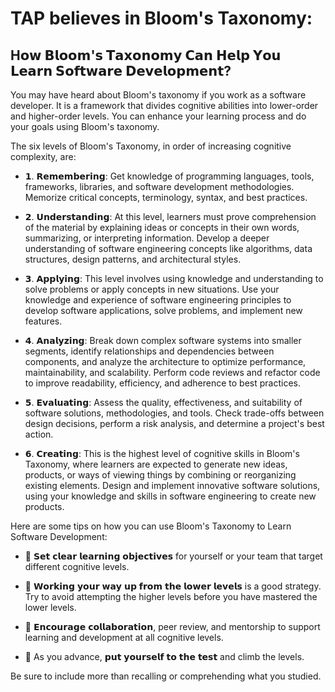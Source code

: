 # TAP believes in Bloom's Taxonomy:

## H𝗼𝘄 𝗕𝗹𝗼𝗼𝗺'𝘀 𝗧𝗮𝘅𝗼𝗻𝗼𝗺𝘆 𝗖𝗮𝗻 𝗛𝗲𝗹𝗽 𝗬𝗼𝘂 𝗟𝗲𝗮𝗿𝗻 𝗦𝗼𝗳𝘁𝘄𝗮𝗿𝗲 𝗗𝗲𝘃𝗲𝗹𝗼𝗽𝗺𝗲𝗻𝘁?

You may have heard about Bloom's taxonomy if you work as a software developer. It is a framework that divides cognitive abilities into lower-order and higher-order levels. You can enhance your learning process and do your goals using Bloom's taxonomy.

The six levels of Bloom's Taxonomy, in order of increasing cognitive complexity, are:

- 𝟭. 𝗥𝗲𝗺𝗲𝗺𝗯𝗲𝗿𝗶𝗻𝗴: Get knowledge of programming languages, tools, frameworks, libraries, and software development methodologies. Memorize critical concepts, terminology, syntax, and best practices.

- 𝟮. 𝗨𝗻𝗱𝗲𝗿𝘀𝘁𝗮𝗻𝗱𝗶𝗻𝗴: At this level, learners must prove comprehension of the material by explaining ideas or concepts in their own words, summarizing, or interpreting information. Develop a deeper understanding of software engineering concepts like algorithms, data structures, design patterns, and architectural styles.

- 𝟯. 𝗔𝗽𝗽𝗹𝘆𝗶𝗻𝗴: This level involves using knowledge and understanding to solve problems or apply concepts in new situations. Use your knowledge and experience of software engineering principles to develop software applications, solve problems, and implement new features.

- 𝟰. 𝗔𝗻𝗮𝗹𝘆𝘇𝗶𝗻𝗴: Break down complex software systems into smaller segments, identify relationships and dependencies between components, and analyze the architecture to optimize performance, maintainability, and scalability. Perform code reviews and refactor code to improve readability, efficiency, and adherence to best practices.

- 𝟱. 𝗘𝘃𝗮𝗹𝘂𝗮𝘁𝗶𝗻𝗴: Assess the quality, effectiveness, and suitability of software solutions, methodologies, and tools. Check trade-offs between design decisions, perform a risk analysis, and determine a project's best action.

- 𝟲. 𝗖𝗿𝗲𝗮𝘁𝗶𝗻𝗴: This is the highest level of cognitive skills in Bloom's Taxonomy, where learners are expected to generate new ideas, products, or ways of viewing things by combining or reorganizing existing elements. Design and implement innovative software solutions, using your knowledge and skills in software engineering to create new products.

Here are some tips on how you can use Bloom's Taxonomy to Learn Software Development:

- 🔹 𝗦𝗲𝘁 𝗰𝗹𝗲𝗮𝗿 𝗹𝗲𝗮𝗿𝗻𝗶𝗻𝗴 𝗼𝗯𝗷𝗲𝗰𝘁𝗶𝘃𝗲𝘀 for yourself or your team that target different cognitive levels.

- 🔹 𝗪𝗼𝗿𝗸𝗶𝗻𝗴 𝘆𝗼𝘂𝗿 𝘄𝗮𝘆 𝘂𝗽 𝗳𝗿𝗼𝗺 𝘁𝗵𝗲 𝗹𝗼𝘄𝗲𝗿 𝗹𝗲𝘃𝗲𝗹𝘀 is a good strategy. Try to avoid attempting the higher levels before you have mastered the lower levels.

- 🔹 𝗘𝗻𝗰𝗼𝘂𝗿𝗮𝗴𝗲 𝗰𝗼𝗹𝗹𝗮𝗯𝗼𝗿𝗮𝘁𝗶𝗼𝗻, peer review, and mentorship to support learning and development at all cognitive levels.

- 🔹 As you advance, 𝗽𝘂𝘁 𝘆𝗼𝘂𝗿𝘀𝗲𝗹𝗳 𝘁𝗼 𝘁𝗵𝗲 𝘁𝗲𝘀𝘁 and climb the levels. 

Be sure to include more than recalling or comprehending what you studied.
